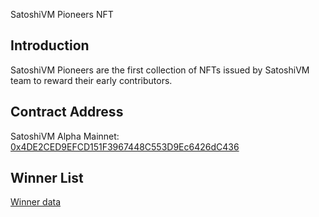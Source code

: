 SatoshiVM Pioneers NFT

## Introduction
SatoshiVM Pioneers are the first collection of NFTs issued by SatoshiVM team to reward their early contributors.

## Contract Address
SatoshiVM Alpha Mainnet: [0x4DE2CED9EFCD151F3967448C553D9Ec6426dC436](https://svmscan.io/token/0x4DE2CED9EFCD151F3967448C553D9Ec6426dC436)

## Winner List
[Winner data](https://github.com/SatoshiVM/svm-pioneer-airdrop/blob/main/data/data.json)
